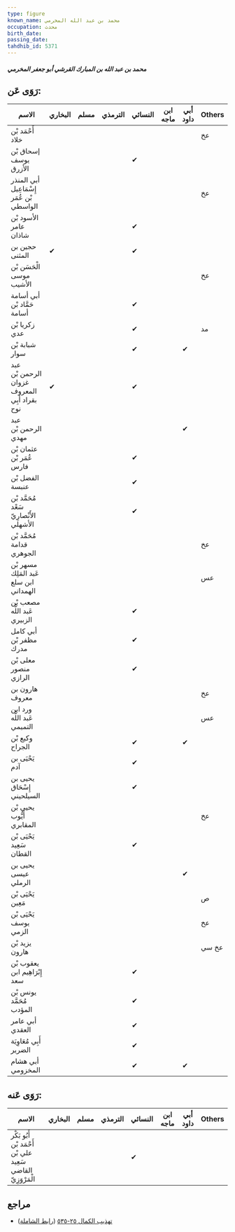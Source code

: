 ```yaml
---
type: figure
known_name: محمد بن عبد الله المخرمي
occupation: محدث
birth_date:
passing_date:
tahdhib_id: 5371
---
```

##### محمد بن عبد الله بن المبارك القرشي أبو جعفر المخرمي

## رَوَى عَن:
| الاسم                                        | البخاري | مسلم | الترمذي | النسائي | ابن ماجه | أبي داود | Others |
| -------------------------------------------- | ------- | ---- | ------- | ------- | -------- | -------- | ------ |
| أَحْمَد بْن خلاد                             |         |      |         |         |          |          | عخ     |
| إسحاق بْن يوسف الأزرق                        |         |      |         | ✔       |          |          |        |
| أبي المنذر إِسْمَاعِيل بْن عُمَر الواسطي     |         |      |         |         |          |          | عخ     |
| الأسود بْن عامر شاذان                        |         |      |         | ✔       |          |          |        |
| حجين بن المثنى                               | ✔       |      |         | ✔       |          |          |        |
| الْحَسَن بْن موسى الأشيب                     |         |      |         |         |          |          | عخ     |
| أبي أسامة حَمَّاد بْن أسامة                  |         |      |         | ✔       |          |          |        |
| زكريا بْن عدي                                |         |      |         | ✔       |          |          | مد     |
| شبابة بْن سوار                               |         |      |         | ✔       |          | ✔        |        |
| عبد الرحمن بْن غزوان المعروف بقراد أَبِي نوح | ✔       |      |         | ✔       |          |          |        |
| عبد الرحمن بْن مهدي                          |         |      |         |         |          | ✔        |        |
| عثمان بْن عُمَر بْن فارس                     |         |      |         | ✔       |          |          |        |
| الفضل بْن عنبسة                              |         |      |         | ✔       |          |          |        |
| مُحَمَّد بْن سَعْد الأَنْصارِيّ الأشهلي      |         |      |         | ✔       |          |          |        |
| مُحَمَّد بْن قدامة الجوهري                   |         |      |         |         |          |          | عخ     |
| مسهر بْن عَبد المَلِك ابن سلع الهمداني       |         |      |         |         |          |          | عس     |
| مصعب بْن عَبد اللَّه الزبيري                 |         |      |         | ✔       |          |          |        |
| أبي كامل مظفر بْن مدرك                       |         |      |         | ✔       |          |          |        |
| معلى بْن منصور الرازي                        |         |      |         | ✔       |          |          |        |
| هارون بن معروف                               |         |      |         |         |          |          | عخ     |
| ورد ابن عَبد اللَّه التميمي                  |         |      |         |         |          |          | عس     |
| وكيع بْن الجراح                              |         |      |         | ✔       |          | ✔        |        |
| يَحْيَى بن آدم                               |         |      |         | ✔       |          |          |        |
| يحيى بن إِسْحَاق السيلحيني                   |         |      |         | ✔       |          |          |        |
| يحيى بْن أَيُّوب المقابري                    |         |      |         |         |          |          | عخ     |
| يَحْيَى بْن سَعِيد القطان                    |         |      |         | ✔       |          |          |        |
| يحيى بن عيسى الرملي                          |         |      |         |         |          | ✔        |        |
| يَحْيَى بْن مَعِين                           |         |      |         |         |          |          | ص      |
| يَحْيَى بْن يوسف الزمي                       |         |      |         |         |          |          | عخ     |
| يزيد بْن هارون                               |         |      |         |         |          |          | عخ سي  |
| يعقوب بْن إِبْرَاهِيم ابن سعد                |         |      |         | ✔       |          |          |        |
| يونس بْن مُحَمَّد المؤدب                     |         |      |         | ✔       |          |          |        |
| أبي عامر العقدي                              |         |      |         | ✔       |          |          |        |
| أَبِي مُعَاوِيَة الضرير                      |         |      |         | ✔       |          |          |        |
| أبي هشام المخزومي                            |         |      |         | ✔       |          | ✔        |        |
## رَوَى عَنه:
| الاسم                                                       | البخاري | مسلم | الترمذي | النسائي | ابن ماجه | أبي داود | Others |
| ----------------------------------------------------------- | ------- | ---- | ------- | ------- | -------- | -------- | ------ |
| أَبُو بَكْر أَحْمَد بْن علي بْن سَعِيد القاضي الْمَرْوَزِيّ |         |      |         | ✔       |          |          |        |
## مراجع
- [تهذيب الكمال ٢٥-٥٣٥](obsidian://open?vault=Tahdhib-al-Kamal&file=Figures/٥٣٧١-محمد%20بن%20عبد%20الله%20بن%20المبارك%20القرشي%20أبو%20جعفر%20المخرمي) ([رابط الشاملة](https://shamela.ws/book/3722/13628))
